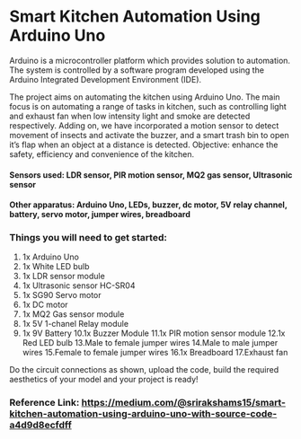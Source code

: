 # Smart Kitchen Automation Using Arduino Uno

Arduino is a microcontroller platform which provides solution to automation. The system is controlled by a software program developed using the Arduino Integrated Development Environment (IDE). 

The project aims on automating the kitchen using Arduino Uno. The main focus is on automating a range of tasks in kitchen, such as controlling light and exhaust fan when low intensity light and smoke are detected respectively. Adding on, we have incorporated a motion sensor to detect movement of insects and activate the buzzer, and a smart trash bin to open it’s flap when an object at a distance is detected.
Objective: enhance the safety, efficiency and convenience of the kitchen.
#### Sensors used: LDR sensor, PIR motion sensor, MQ2 gas sensor, Ultrasonic sensor
#### Other apparatus: Arduino Uno, LEDs, buzzer, dc motor, 5V relay channel, battery, servo motor, jumper wires, breadboard

### Things you will need to get started:
1. 1x Arduino Uno
2. 1x White LED bulb
3. 1x LDR sensor module
4. 1x Ultrasonic sensor HC-SR04
5. 1x SG90 Servo motor
6. 1x DC motor
7. 1x MQ2 Gas sensor module
8. 1x 5V 1-chanel Relay module
9. 1x 9V Battery
10.1x Buzzer Module
11.1x PIR motion sensor module
12.1x Red LED bulb
13.Male to female jumper wires
14.Male to male jumper wires
15.Female to female jumper wires
16.1x Breadboard
17.Exhaust fan

Do the circuit connections as shown, upload the code, build the required aesthetics of your model and your project is ready!
### Reference Link: https://medium.com/@srirakshams15/smart-kitchen-automation-using-arduino-uno-with-source-code-a4d9d8ecfdff
